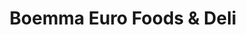 ---
title: "Boemma Euro Foods & Deli"
url: /burnaby/boemma-euro-foods-und-deli/
shop: Supermarkt
---